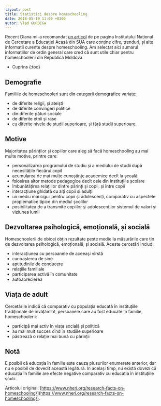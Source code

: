 ```yaml
---
layout: post
title: Statistici despre homeschooling
date: 2018-05-19 11:09 +0300
autor: Vlad GURDIGA
---
```

Recent Diana mi-a recomandat [un
articol](https://www.nheri.org/research-facts-on-homeschooling/) de pe pagina
Institutului Național de Cercetare a Educației Acasă din SUA care conține cifre,
trenduri, și alte informații curente despre homeschooling. Am selectat aici
sumarul informațiilor  de ordin general care cred că sunt utile chiar pentru
homeschoolerii din Republica Moldova.

* Cuprins
{:toc}

## Demografie

Familiile de homeschooleri sunt din categorii demografice variate:
* de diferite religii, și ateiști
* de diferite convingeri politice
* din diferite pături sociale
* de diferite etnii și rase
* cu diferite nivele de studii superioare, și fără studii superioare.

## Motive

Majoritatea părinților și copiilor care aleg să facă homeschooling au mai multe
motive, printre care:

* personalizarea programului de studiu și a mediului de studii după necesitățile
fiecărui copil
* acumularea de mai multe cunoștințe academice decît la școală
* folosirea altor metode pedagogice decît cele din instituțiile școlare
* îmbunătățirea relațiilor dintre părinți și copii, și între copii
* interacțiune ghidată cu alți copii și adulți
* un mediu mai sigur pentru copii și adolescenți, comparativ cu aspectele
proplematice tipice din mediul școlilor
* posibilitatea de a transmite copiilor și adolescenților sistemul de valori și
viziunea lumii

## Dezvoltarea psihologică, emoțională, și socială

Homeschoolerii de obicei obțin rezultate peste medie la măsurările care țin de
dezvoltarea psihologică, emoțională, și socială. Aceste cercetări includ:

* interacțiunea cu persoanele de aceeași vîrstă
* cunoașterea de sine
* aptitudinile de conducere
* relațiile familiale
* participarea activă în comunitate
* autoaprecierea

## Viața de adult

Cercetările indică că comparativ cu populația educată în instituțiile
tradiționale de învățămînt, persoanele care au fost educate în familie,
homeschoolerii:

* participă mai activ în viața socială și politică
* au mai mult succes cînd în studiile superioare
* păstrează o relație mai bună cu părinții

## Notă

E posibil că educația în familie este cauza plusurilor enumerate anterior, dar
nu e posibil de dovedit această legătură. În același timp, nu există dovezi că
educația în familie are efecte negative comparativ cu educația în instituțiile
școlii.

Articolul original:
[https://www.nheri.org/research-facts-on-homeschooling/](https://www.nheri.org/research-facts-on-homeschooling/).
